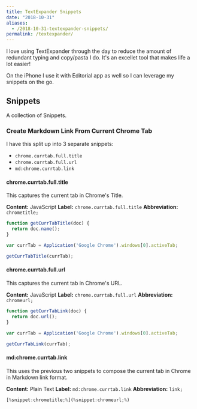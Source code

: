 ```yaml
---
title: TextExpander Snippets
date: "2018-10-31"
aliases:
  - /2018-10-31-textexpander-snippets/
permalink: /textexpander/
---
```


I love using TextExpander through the day to reduce the amount of redundant typing and copy/pasta I do. It's an excellet tool that makes life a lot easier!

On the iPhone I use it with Editorial app as well so I can leverage my snippets on the go.

## Snippets

A collection of Snippets.

### Create Markdown Link From Current Chrome Tab

I have this split up into 3 separate snippets:

- `chrome.currtab.full.title`
- `chrome.currtab.full.url`
- `md:chrome.currtab.link`

#### chrome.currtab.full.title

This captures the current tab in Chrome's Title.

**Content:** JavaScript
**Label:** `chrome.currtab.full.title`
**Abbreviation:** `chrometitle;`

```js
function getCurrTabTitle(doc) {
  return doc.name();
}

var currTab = Application('Google Chrome').windows[0].activeTab;

getCurrTabTitle(currTab);
```

#### chrome.currtab.full.url

This captures the current tab in Chrome's URL.

**Content:** JavaScript
**Label:** `chrome.currtab.full.url`
**Abbreviation:** `chromeurl;`

```js
function getCurrTabLink(doc) {
  return doc.url();
}

var currTab = Application('Google Chrome').windows[0].activeTab;

getCurrTabLink(currTab);
```

#### md:chrome.currtab.link

This uses the previous two snippets to compose the current tab in Chrome in Markdown link format.

**Content:** Plain Text
**Label:** `md:chrome.currtab.link`
**Abbreviation:** `link;`

```js
[%snippet:chrometitle;%](%snippet:chromeurl;%)
```
